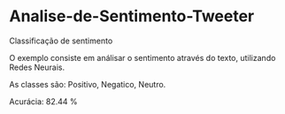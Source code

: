 # Analise-de-Sentimento-Tweeter
Classificação de sentimento 

O exemplo consiste em análisar o sentimento através do texto, utilizando Redes Neurais.

As classes são: Positivo, Negatico, Neutro.

Acurácia:  82.44 %
